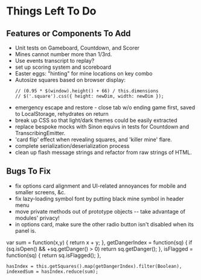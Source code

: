 # Things Left To Do

## Features or Components To Add
 - Unit tests on Gameboard, Countdown, and Scorer
 - Mines cannot number more than 1/3rd.
 - Use events transcript to replay?
 - set up scoring system and scoreboard
 - Easter eggs: "hinting" for mine locations on key combo
 - Autosize squares based on browser display:
 	```
    // (0.95 * $(window).height() + 66) / this.dimensions
    // $('.square').css({ height: newDim, width: newDim });
    ```
 - emergency escape and restore - close tab w/o ending game first, saved to LocalStorage, rehydrates on return
 - break up CSS so that light/dark themes could be easily extracted
 - replace bespoke mocks with Sinon equivs in tests for Countdown and TranscribingEmitter.
 - 'card flip' effect when revealing squares, and 'killer mine' flare.
 - complete serialization/deserialization process
 - clean up flash message strings and refactor from raw strings of HTML.

## Bugs To Fix
 - fix options card alignment and UI-related annoyances for mobile and smaller screens, &c.
 - fix lazy-loading symbol font by putting black mine symbol in header menu
 - move private methods out of prototype objects -- take advantage of modules' privacy!
 - in options card, make sure the other radio button isn't disabled when its panel is.


var sum = function(x,y) { return x + y; },
	getDangerIndex = function(sq) { if (sq.isOpen() && +sq.getDanger() > 0) return sq.getDanger(); },
	isFlagged = function(sq) { return sq.isFlagged(); },

	hasIndex = this.getSquares().map(getDangerIndex).filter(Boolean),
	indexedSum = hasIndex.reduce(sum);